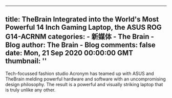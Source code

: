 
---
title: TheBrain Integrated into the World's Most Powerful 14 Inch Gaming Laptop, the ASUS ROG G14-ACRNM
categories: 
    - 新媒体
    - The Brain - Blog
author: The Brain - Blog
comments: false
date: Mon, 21 Sep 2020 00:00:00 GMT
thumbnail: ''
---

<div>   
<div class="center">
        <p>Tech-focussed fashion studio Acronym has teamed up with ASUS and TheBrain melding powerful hardware and software with an uncompromising design philosophy. The result is a powerful and visually striking laptop that is truly unlike any other.</p>
      </div>
    
    
</div>
            